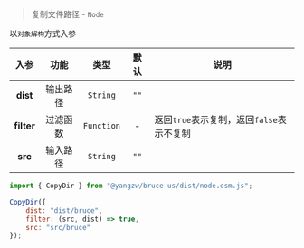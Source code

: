 > 复制文件路径 - `Node`

以`对象解构`方式入参

入参|功能|类型|默认|说明
:-:|:-:|:-:|:-:|-
**dist**|输出路径|`String`|`""`
**filter**|过滤函数|`Function`|-|返回`true`表示复制，返回`false`表示不复制
**src**|输入路径|`String`|`""`

```js
import { CopyDir } from "@yangzw/bruce-us/dist/node.esm.js";

CopyDir({
	dist: "dist/bruce",
	filter: (src, dist) => true,
	src: "src/bruce"
});
```